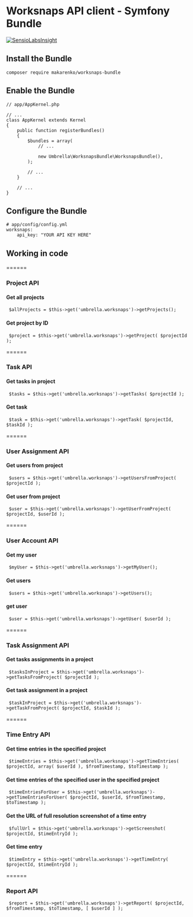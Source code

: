 # Worksnaps API client - Symfony Bundle

[![SensioLabsInsight](https://insight.sensiolabs.com/projects/ad1f9999-b1f1-4756-8589-276337f06716/big.png)](https://insight.sensiolabs.com/projects/ad1f9999-b1f1-4756-8589-276337f06716)

## Install the Bundle
```composer require makarenko/worksnaps-bundle```

## Enable the Bundle
```
// app/AppKernel.php

// ...
class AppKernel extends Kernel
{
    public function registerBundles()
    {
        $bundles = array(
            // ...

            new Umbrella\WorksnapsBundle\WorksnapsBundle(),
        );

        // ...
    }

    // ...
}
```

## Configure the Bundle
```
# app/config/config.yml
worksnaps:
    api_key: "YOUR API KEY HERE"
```

## Working in code

======
### Project API
#### Get all projects
``` $allProjects = $this->get('umbrella.worksnaps')->getProjects();```
#### Get project by ID
``` $project = $this->get('umbrella.worksnaps')->getProject( $projectId );```

======
### Task API
#### Get tasks in project
``` $tasks = $this->get('umbrella.worksnaps')->getTasks( $projectId );```
#### Get task
``` $task = $this->get('umbrella.worksnaps')->getTask( $projectId, $taskId );```

======
### User Assignment API
#### Get users from project
``` $users = $this->get('umbrella.worksnaps')->getUsersFromProject( $projectId );```
#### Get user from project
``` $user = $this->get('umbrella.worksnaps')->getUserFromProject( $projectId, $userId );```

======
### User Account API
#### Get my user
``` $myUser = $this->get('umbrella.worksnaps')->getMyUser();```
#### Get users
``` $users = $this->get('umbrella.worksnaps')->getUsers();```
#### get user
``` $user = $this->get('umbrella.worksnaps')->getUser( $userId );```

======
### Task Assignment API
#### Get tasks assignments in a project
``` $tasksInProject = $this->get('umbrella.worksnaps')->getTasksFromProject( $projectId );```
#### Get task assignment in a project
``` $taskInProject = $this->get('umbrella.worksnaps')->getTaskFromProject( $projectId, $taskId );```

======
### Time Entry API
#### Get time entries in the specified project
``` $timeEntries = $this->get('umbrella.worksnaps')->getTimeEntries( $projectId, array( $userId ), $fromTimestamp, $toTimestamp );```
#### Get time entries of the specified user in the specified project
``` $timeEntriesForUser = $this->get('umbrella.worksnaps')->getTimeEntriesForUser( $projectId, $userId, $fromTimestamp, $toTimestamp );```
#### Get the URL of full resolution screenshot of a time entry
``` $fullUrl = $this->get('umbrella.worksnaps')->getScreenshot( $projectId, $timeEntryId );```
#### Get time entry
``` $timeEntry = $this->get('umbrella.worksnaps')->getTimeEntry( $projectId, $timeEntryId );```

======
### Report API
``` $report = $this->get('umbrella.worksnaps')->getReport( $projectId, $fromTimestamp, $toTimestamp, [ $userId ] );```
